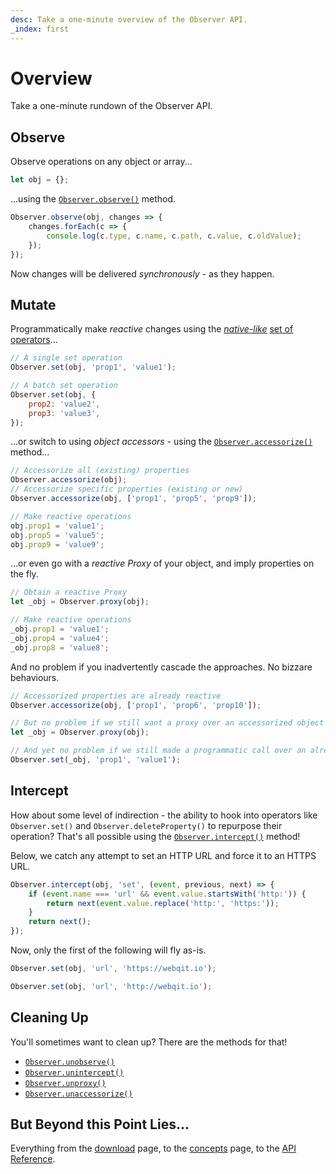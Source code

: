```yaml
---
desc: Take a one-minute overview of the Observer API.
_index: first
---
```

# Overview

Take a one-minute rundown of the Observer API.

## Observe

Observe operations on any object or array...

```js
let obj = {};
```

...using the [`Observer.observe()`](../api/subscribers/observe) method.

```js
Observer.observe(obj, changes => {
    changes.forEach(c => {
        console.log(c.type, c.name, c.path, c.value, c.oldValue);
    });
});
```

Now changes will be delivered *synchronously* - as they happen.

## Mutate

Programmatically make *reactive* changes using the *[native-like](../concepts#with-javascripts-reflection-apis)* [set of operators](../api/operators)...

```js
// A single set operation
Observer.set(obj, 'prop1', 'value1');
```
```js
// A batch set operation
Observer.set(obj, {
    prop2: 'value2',
    prop3: 'value3',
});
```

...or switch to using *object accessors* - using the [`Observer.accessorize()`](../api/operators/accessorize) method...

```js
// Accessorize all (existing) properties
Observer.accessorize(obj);
// Accessorize specific properties (existing or new)
Observer.accessorize(obj, ['prop1', 'prop5', 'prop9']);
```
```js
// Make reactive operations
obj.prop1 = 'value1';
obj.prop5 = 'value5';
obj.prop9 = 'value9';
```

...or even go with a *reactive Proxy* of your object, and imply properties on the fly.

```js
// Obtain a reactive Proxy
let _obj = Observer.proxy(obj);
```
```js
// Make reactive operations
_obj.prop1 = 'value1';
_obj.prop4 = 'value4';
_obj.prop8 = 'value8';
```

And no problem if you inadvertently cascade the approaches. No bizzare behaviours.

```js
// Accessorized properties are already reactive
Observer.accessorize(obj, ['prop1', 'prop6', 'prop10']);

// But no problem if we still want a proxy over an accessorized object
let _obj = Observer.proxy(obj);

// And yet no problem if we still made a programmatic call over an already reactive Proxy
Observer.set(_obj, 'prop1', 'value1');
```

## Intercept

How about some level of indirection - the ability to hook into operators like `Observer.set()` and  `Observer.deleteProperty()` to repurpose their operation? That's all possible using the [`Observer.intercept()`](../api/subscribers/intercept) method!

Below, we catch any attempt to set an HTTP URL and force it to an HTTPS URL.

```js
Observer.intercept(obj, 'set', (event, previous, next) => {
    if (event.name === 'url' && event.value.startsWith('http:')) {
        return next(event.value.replace('http:', 'https:'));
    }
    return next();
});
```

Now, only the first of the following will fly as-is.

```js
Observer.set(obj, 'url', 'https://webqit.io');
```
```js
Observer.set(obj, 'url', 'http://webqit.io');
```

## Cleaning Up

You'll sometimes want to clean up? There are the methods for that!

+ [`Observer.unobserve()`](../api/subscribers/unobserve)
+ [`Observer.unintercept()`](../api/subscribers/unintercept)
+ [`Observer.unproxy()`](../api/operators/unproxy)
+ [`Observer.unaccessorize()`](../api/operators/unaccessorize)

## But Beyond this Point Lies...

Everything from the [download](../download) page, to the [concepts](../concepts) page, to the [API Reference](../api).
